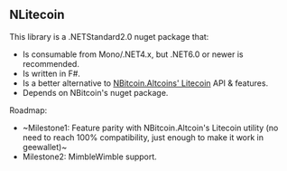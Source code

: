 NLitecoin
---------

This library is a .NETStandard2.0 nuget package that:
- Is consumable from Mono/.NET4.x, but .NET6.0 or newer is recommended.
- Is written in F#.
- Is a better alternative to [NBitcoin.Altcoins' Litecoin](https://github.com/MetacoSA/NBitcoin/blob/master/NBitcoin.Altcoins/Litecoin.cs) API & features.
- Depends on NBitcoin's nuget package.

Roadmap:
- ~Milestone1: Feature parity with NBitcoin.Altcoin's Litecoin utility (no need to reach 100% compatibility, just enough to make it work in geewallet)~
- Milestone2: MimbleWimble support.
